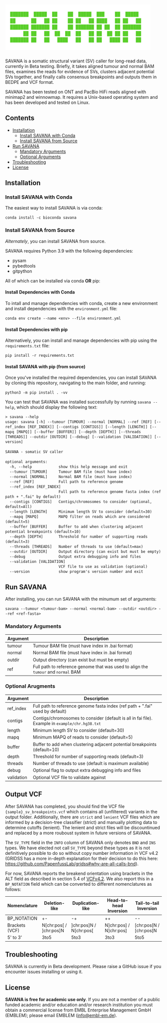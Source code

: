 # ![SAVANA](/docs/SAVANA_logo_transparent.png)

SAVANA is a somatic structural variant (SV) caller for long-read data, currently in Beta testing. Briefly, it takes aligned tumour and normal BAM files, examines the reads for evidence of SVs, clusters adjacent potential SVs together, and finally calls consensus breakpoints and outputs them in BEDPE and VCF format.

SAVANA has been tested on ONT and PacBio HiFi reads aligned with minimap2 and winnowmap. It requires a Unix-based operating system and has been developed and tested on Linux.

## Contents
* [Installation](#installation)
  + [Install SAVANA with Conda](#install-savana-with-conda)
  + [Install SAVANA from Source](#install-savana-from-source)
* [Run SAVANA](#run-savana)
  + [Mandatory Arguments](#mandatory-arguments)
  + [Optional Arguments](#optional-arguments)
* [Troubleshooting](#troubleshooting)
* [License](#license)

## Installation

### Install SAVANA with Conda

The easiest way to install SAVANA is via conda:
```
conda install -c bioconda savana
```
### Install SAVANA from Source

_Alternately_, you can install SAVANA from source.

SAVANA requires Python 3.9 with the following dependencies:
- pysam
- pybedtools
- gitpython

All of which can be installed via conda __OR__ pip:
#### Install Dependencies with Conda 
To intall and manage dependencies with conda, create a new environment and install dependencies with the `environment.yml` file:
```
conda env create --name <env> --file environment.yml
```
#### Install Dependencies with pip
Alternatively, you can install and manage dependencies with pip using the `requirements.txt` file:
```
pip install -r requirements.txt
```
#### Install SAVANA with pip (from source)
Once you've installed the required dependencies, you can install SAVANA by cloning this repository, navigating to the main folder, and running:
```
python3 -m pip install . -vv
```
You can test that SAVANA was installed successfully by running `savana --help`, which should display the following text:
```
> savana --help
usage: savana [-h] --tumour [TUMOUR] --normal [NORMAL] --ref [REF] [--ref_index [REF_INDEX]] [--contigs [CONTIGS]] [--length [LENGTH]] [--mapq [MAPQ]] [--buffer [BUFFER]] [--depth [DEPTH]] [--threads [THREADS]] --outdir [OUTDIR] [--debug] [--validation [VALIDATION]] [--version]

SAVANA - somatic SV caller

optional arguments:
  -h, --help            show this help message and exit
  --tumour [TUMOUR]     Tumour BAM file (must have index)
  --normal [NORMAL]     Normal BAM file (must have index)
  --ref [REF]           Full path to reference genome
  --ref_index [REF_INDEX]
                        Full path to reference genome fasta index (ref path + ".fai" by default)
  --contigs [CONTIGS]   Contigs/chromosomes to consider (optional, default=All)
  --length [LENGTH]     Minimum length SV to consider (default=30)
  --mapq [MAPQ]         MAPQ filter on reads which are considered (default=5)
  --buffer [BUFFER]     Buffer to add when clustering adjacent potential breakpoints (default=10)
  --depth [DEPTH]       Threshold for number of supporting reads (default=3)
  --threads [THREADS]   Number of threads to use (default=max)
  --outdir [OUTDIR]     Output directory (can exist but must be empty)
  --debug               Output extra debugging info and files
  --validation [VALIDATION]
                        VCF file to use as validation (optional)
  --version             show program's version number and exit
```

## Run SAVANA

After installing, you can run SAVANA with the minumum set of arguments:
```
savana --tumour <tumour-bam> --normal <normal-bam> --outdir <outdir> --ref <ref-fasta>
```
### Mandatory Arguments
Argument|Description
---|---
tumour|Tumour BAM file (must have index in .bai format)
normal|Normal BAM file (must have index in .bai format)
outdir|Output directory (can exist but must be empty)
ref|Full path to reference genome that was used to align the `tumour` and `normal` BAM

### Optional Arugments
Argument|Description
---|---
ref_index|Full path to reference genome fasta index (ref path + ".fai" used by default)
contigs|Contigs/chromosomes to consider (default is all in fai file). Example in `example/chr.hg38.txt`
length|Minimum length SV to consider (default=30)
mapq|Minimum MAPQ of reads to consider (default=5)
buffer|Buffer to add when clustering adjacent potential breakpoints (default=10)
depth|Threshold for number of supporting reads (default=3)
threads|Number of threads to use (default is maximum available)
debug|Optional flag to output extra debugging info and files
validation|Optional VCF file to validate against

## Output VCF

After SAVANA has completed, you should find the VCF file `{sample}_sv_breakpoints.vcf` which contains all (unfiltered) variants in the output folder. Additionally, there are `strict` and `lenient` VCF files which are informed by a decision-tree classifier (strict) and manually plotting data to determine cutoffs (lenient). The lenient and strict files will be discountinued and replaced by a more rouboust system in future versions of SAVANA.

The `SV_TYPE` field in the `INFO` column of SAVANA only denotes `BND` and `INS` types. We have elected not call `SV_TYPE` beyond these types as it is not definitively possible to do so without copy number information in VCF v4.2 (GRIDSS has a more in-depth explanation for their decision to do this here: https://github.com/PapenfussLab/gridss#why-are-all-calls-bnd).

For now, SAVANA reports the breakend orientation using brackets in the ALT field as described in section 5.4 of [VCFv4.2](https://samtools.github.io/hts-specs/VCFv4.2.pdf). We also report this in a `BP_NOTATION` field which can be converted to different nomenclatures as follows:

|Nomenclature  | Deletion-like | Duplication-like  | Head-to-head Inversion  | Tail-to-tail Inversion  |
| ------------------- | ----------------- | --------------------- |  ------------------------------- |  -------------------------- |
| BP_NOTATION  | +- | -+ | ++ | -- |
| Brackets (VCF)  | N[chr:pos[ / ]chr:pos]N | ]chr:pos]N / N[chr:pos[ | N]chr:pos] / N]chr:pos] | [chr:pos[N / [chr:pos[N |
| 5' to 3'  | 3to5 | 5to3 | 3to3 | 5to5|

## Troubleshooting

SAVANA is currently in Beta development. Please raise a GitHub issue if you encounter issues installing or using it.

## License
**SAVANA is free for academic use only**. If you are not a member of a public funded academic and/or education and/or research institution you must obtain a commercial license from EMBL Enterprise Management GmbH (EMBLEM); please email EMBLEM (info@embl-em.de).
